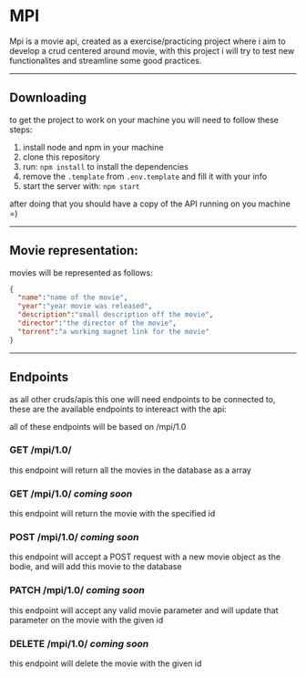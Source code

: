 # MPI

Mpi is a movie api, created as a exercise/practicing project where i aim to develop a crud centered around movie, with this project i will try to test new functionalites and streamline some good practices.

---

## Downloading 

to get the project to work on your machine you will need to follow these steps:

1. install node and npm in your machine 
2. clone this repository 
3. run: ```npm install``` to install the dependencies
4. remove the ```.template``` from ```.env.template``` and fill it with your info
5. start the server with: ```npm start```

after doing that you should have a copy of the API running on you machine =)

---

## Movie representation:

movies will be represented as follows:

```json
{
  "name":"name of the movie",
  "year":"year movie was released",
  "description":"small description off the movie",
  "director":"the director of the movie",
  "torrent":"a working magnet link for the movie"
}
```

---

## Endpoints 

as all other cruds/apis this one will need endpoints to be connected to, these are the available endpoints to intereact with the api:

all of these endpoints will be based on /mpi/1.0

### GET /mpi/1.0/
  this endpoint will return all the movies in the database as a array

### GET /mpi/1.0/<ID>  *coming soon*
  this endpoint will return the movie with the specified id

### POST /mpi/1.0/ *coming soon*
  this endpoint will accept a POST request with a new movie object as the bodie, 
  and will add this movie to the database

### PATCH /mpi/1.0/<ID> *coming soon*
  this endpoint will accept any valid movie parameter and will update that parameter on the movie with the given id

### DELETE /mpi/1.0/<ID> *coming soon*
  this endpoint will delete the movie with the given id

